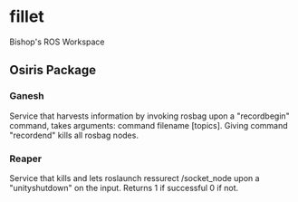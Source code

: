 # fillet
Bishop's ROS Workspace

## Osiris Package
### Ganesh
Service that harvests information by invoking rosbag upon a "recordbegin" command, takes arguments: command filename [topics]. Giving command "recordend" kills all rosbag nodes.

### Reaper
Service that kills and lets roslaunch ressurect /socket_node upon a "unityshutdown" on the input.
Returns 1 if successful 0 if not.
